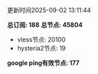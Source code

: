 更新时间2025-09-02 13:11:44

**总订阅: 188**
**总节点: 45804**
- vless节点: 20100
- hysteria2节点: 19

**google ping有效节点: 177**
